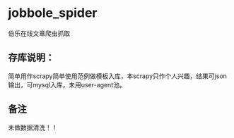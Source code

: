 # jobbole_spider
伯乐在线文章爬虫抓取
## 存库说明：
简单用作scrapy简单使用范例做模板入库，本scrapy只作个人兴趣，结果可json输出，可mysql入库，未用user-agent池。

## 备注
未做数据清洗！！
